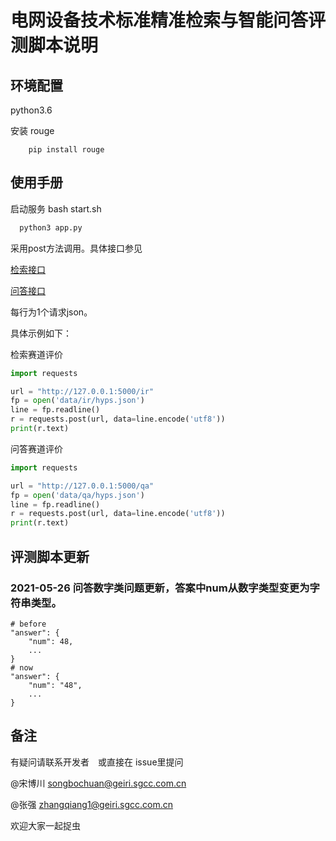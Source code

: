 # 电网设备技术标准精准检索与智能问答评测脚本说明
## 环境配置
python3.6

安装 rouge

```shell 
    pip install rouge
```


## 使用手册

启动服务 bash start.sh
``` bash
  python3 app.py
```

采用post方法调用。具体接口参见

[检索接口](data/ir/hyps.json)

[问答接口](data/qa/hyps.json)

每行为1个请求json。

具体示例如下：

检索赛道评价
```python
import requests

url = "http://127.0.0.1:5000/ir"
fp = open('data/ir/hyps.json')
line = fp.readline()
r = requests.post(url, data=line.encode('utf8'))
print(r.text)
```
问答赛道评价
```python
import requests

url = "http://127.0.0.1:5000/qa"
fp = open('data/qa/hyps.json')
line = fp.readline()
r = requests.post(url, data=line.encode('utf8'))
print(r.text)
```
## 评测脚本更新
### 2021-05-26 问答数字类问题更新，答案中num从数字类型变更为字符串类型。
```
# before
"answer": {
    "num": 48,
    ...
}
# now
"answer": {
    "num": "48",
    ...
}
```
## 备注
有疑问请联系开发者　或直接在 issue里提问

@宋博川 [songbochuan@geiri.sgcc.com.cn](songbochuan@geiri.sgcc.com.cn)

@张强 [zhangqiang1@geiri.sgcc.com.cn](zhangqiang1@geiri.sgcc.com.cn)

欢迎大家一起捉虫